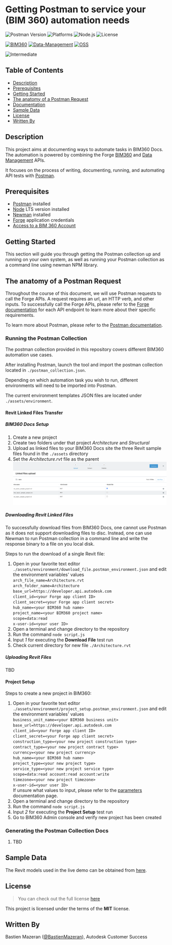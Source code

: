 # Getting Postman to service your (BIM 360) automation needs

![Postman Version](https://img.shields.io/badge/postman-v7.26.0-green.svg)
![Platforms](https://img.shields.io/badge/platform-Windows|MacOS-lightgray.svg)
![Node.js](https://img.shields.io/badge/node-%3E%3D%2010.0.0-brightgreen.svg)
![License](https://img.shields.io/badge/license-MIT-green.svg)

[![BIM360](https://img.shields.io/badge/BIM360-v1-green.svg)](http://autodesk-forge.github.io)
[![Data-Management](https://img.shields.io/badge/Data%20Management-v2-green.svg)](http://autodesk-forge.github.io)
[![OSS](https://img.shields.io/badge/OSS-v2-green.svg)](http://autodesk-forge.github.io)

![Intermediate](https://img.shields.io/badge/Level-Intermediate-blue.svg)

## Table of Contents

* [Description](#description)
* [Prerequisites](#prerequisites)
* [Getting Started](#getting-started)
* [The anatomy of a Postman Request](#the-anatomy-of-a-postman-request)
* [Documentation](#documentation)
* [Sample Data](#sample-data)
* [License](#license)
* [Written By](#written-by)

## Description

This project aims at documenting ways to automate tasks in BIM360 Docs.
The automation is powered by combining the Forge [BIM360](https://forge.autodesk.com/en/docs/bim360/v1/reference/http/) and [Data Management](https://forge.autodesk.com/en/docs/data/v2/reference/http/) APIs.

It focuses on the process of writing, documenting, running, and automating API tests with [Postman](https://www.postman.com/).

## Prerequisites

* [Postman](https://www.postman.com/downloads/) installed
* [Node](https://nodejs.org/en/) LTS version installed
* [Newman](https://github.com/postmanlabs/newman) installed
* [Forge](https://forge.autodesk.com) application credentials
* [Access to a BIM 360 Account](https://forge.autodesk.com/en/docs/bim360/v1/tutorials/getting-started/get-access-to-account/)

## Getting Started

This section will guide you through getting the Postman collection up and running on your own system, as well as running your Postman collection as a command line using newman NPM library.

## The anatomy of a Postman Request

Throughout the course of this document, we will use Postman requests to call the Forge APIs. A request requires an url, an HTTP verb, and other inputs. To successfully call the Forge APIs, please refer to the [Forge documentation](https://forge.autodesk.com/developer/documentation) for each API endpoint to learn more about their specific requirements.

To learn more about Postman, please refer to the [Postman documentation](https://learning.postman.com/docs/postman/launching-postman/introduction/).

### Running the Postman Collection

The postman collection provided in this repository covers different BIM360 automation use cases.

After installing Postman, launch the tool and import the postman collection located in `./postman_collection.json`.

Depending on which automation task you wish to run, different environments will need to be imported into Postman.

The current environment templates JSON files are located under `./assets/environment`.

#### Revit Linked Files Transfer

##### BIM360 Docs Setup

1. Create a new project
1. Create two folders under that project *Architecture* and *Structural*
1. Upload as linked files to your BIM360 Docs site the three Revit sample files found in the `./assets` directory
1. Set the *Architecture.rvt* file as the parent
![Upload Linked Files](/assets/media/upload-linked-files.png)

##### Downloading Revit Linked Files

To successfully download files from BIM360 Docs, one cannot use Postman as it does not support downloading files to disc. Instead, one can use Newman to run Postman collection in a command line and write the response binary to a file on you local disk.

Steps to run the download of a single Revit file:

1. Open in your favorite text editor `./assets/environment/download_file.postman_environment.json` and edit the environment variables' values \
    ```arch_file_name=Architecture.rvt``` \
    ```arch_folder_name=Architecture``` \
    ```base_url=https://developer.api.autodesk.com``` \
    ```client_id=<your Forge app client ID>``` \
    ```client_secret=<your Forge app client secret>``` \
    ```hub_name=<your BIM360 hub name>``` \
    ```project_name=<your BIM360 project name>``` \
    ```scope=data:read``` \
    ```x-user-id=<your user ID>```
1. Open a terminal and change directory to the repository
1. Run the command `node script.js`
1. Input *1* for executing the **Download File** test run
1. Check current directory for new file `./Architecture.rvt`

##### Uploading Revit Files

TBD

#### Project Setup

Steps to create a new project in BIM360:

1. Open in your favorite text editor `./assets/environment/project_setup.postman_environment.json` and edit the environment variables' values \
    ```business_unit_name=<your BIM360 business unit>``` \
    ```base_url=https://developer.api.autodesk.com``` \
    ```client_id=<your Forge app client ID>``` \
    ```client_secret=<your Forge app client secret>``` \
    ```construction_type=<your new project construction type>``` \
    ```contract_type=<your new project contract type>``` \
    ```currency=<your new project currency>``` \
    ```hub_name=<your BIM360 hub name>``` \
    ```project_type=<your new project type>``` \
    ```service_type=<your new project service type>``` \
    ```scope=data:read account:read account:write``` \
    ```timezone=<your new project timezone>``` \
    ```x-user-id=<your user ID>``` \
   If unsure what values to input, please refer to the [parameters](https://forge.autodesk.com/en/docs/bim360/v1/overview/parameters/) documentation page.
1. Open a terminal and change directory to the repository
1. Run the command `node script.js`
1. Input *2* for executing the **Project Setup** test run
1. Go to BIM360 Admin console and verify new project has been created

### Generating the Postman Collection Docs

1. TBD

## Sample Data

The Revit models used in the live demo can be obtained from [here](https://knowledge.autodesk.com/support/revit-products/getting-started/caas/CloudHelp/cloudhelp/2020/ENU/Revit-GetStarted/files/GUID-61EF2F22-3A1F-4317-B925-1E85F138BE88-htm.html).

## License

> You can check out the full license [here](LICENSE)

This project is licensed under the terms of the **MIT** license.

## Written By

Bastien Mazeran ([@BastienMazeran](https://twitter.com/BastienMazeran)), Autodesk Customer Success
